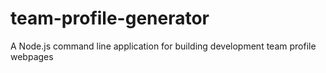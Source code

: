# team-profile-generator
A Node.js command line application for building development team profile webpages
